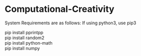 # Computational-Creativity

System Requirements are as follows: If using python3, use pip3

pip install pprintpp <br />
pip install random2 <br />
pip install python-math <br />
pip install numpy
